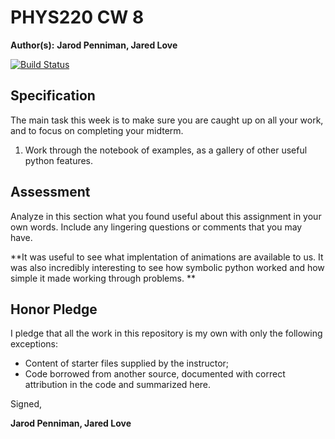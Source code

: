 # PHYS220 CW 8

**Author(s):** **Jarod Penniman, Jared Love**

[![Build Status](https://travis-ci.org/chapman-phys220-2017f/cw-08-jareod.svg?branch=master)](https://travis-ci.org/chapman-phys220-2017f/cw-08-jareod)

## Specification

The main task this week is to make sure you are caught up on all your work, and to focus on completing your midterm.

1. Work through the notebook of examples, as a gallery of other useful python features.

## Assessment

Analyze in this section what you found useful about this assignment in your own words. Include any lingering questions or comments that you may have.

**It was useful to see what implentation of animations are available to us.    It was also incredibly interesting to see how symbolic python worked and how simple it made working through problems. **

## Honor Pledge

I pledge that all the work in this repository is my own with only the following exceptions:

* Content of starter files supplied by the instructor;
* Code borrowed from another source, documented with correct attribution in the code and summarized here.

Signed,

**Jarod Penniman, Jared Love**
